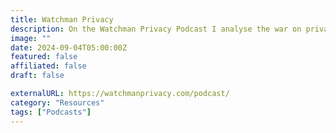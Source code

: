 ```yaml
---
title: Watchman Privacy
description: On the Watchman Privacy Podcast I analyse the war on privacy and freedom in all its forms.
image: ""
date: 2024-09-04T05:00:00Z
featured: false
affiliated: false
draft: false

externalURL: https://watchmanprivacy.com/podcast/
category: "Resources"
tags: ["Podcasts"]
---
```

